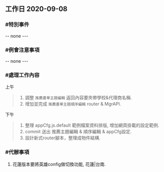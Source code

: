 ## 工作日 2020-09-08

### #特別事件

-- none ---

### #例會注意事項

-- none ---

### #處理工作內容

上午

> 1. 調整 `推薦書單主題編輯` 返回內容要夾帶學校&代理商名稱.
> 2. 增加並完成 `推薦書單主題順序編輯` router & MgrAPI.

下午

> 1. 整理 appCfg.js.default 範例檔案資料排版, 增加網頁掛載的設定範例.
> 2. commit 送出 推薦主題編輯 & 順序編輯 & appCfg設定.
> 3. 設計新式router腳本，整理成物件結構.

### #代辦事項

1. 花蓮版本要將英雄config做切換功能, 花蓮|台南.
